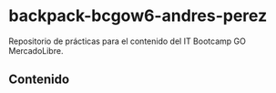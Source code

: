 # backpack-bcgow6-andres-perez
Repositorio de prácticas para el contenido del IT Bootcamp GO MercadoLibre.

## Contenido